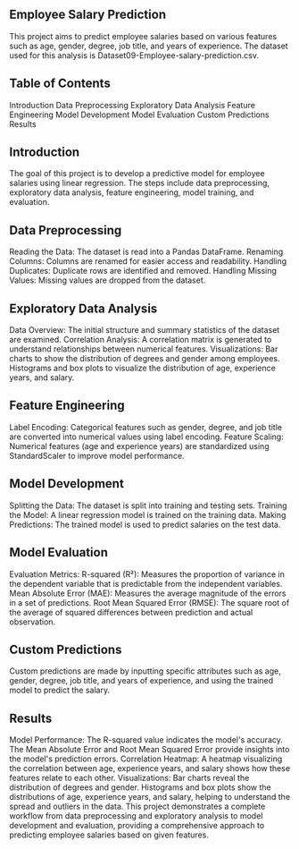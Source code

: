 ## Employee Salary Prediction
This project aims to predict employee salaries based on various features such as age, gender, degree, job title, and years of experience. The dataset used for this analysis is Dataset09-Employee-salary-prediction.csv.

## Table of Contents
Introduction
Data Preprocessing
Exploratory Data Analysis
Feature Engineering
Model Development
Model Evaluation
Custom Predictions
Results
## Introduction
The goal of this project is to develop a predictive model for employee salaries using linear regression. The steps include data preprocessing, exploratory data analysis, feature engineering, model training, and evaluation.

## Data Preprocessing
Reading the Data: The dataset is read into a Pandas DataFrame.
Renaming Columns: Columns are renamed for easier access and readability.
Handling Duplicates: Duplicate rows are identified and removed.
Handling Missing Values: Missing values are dropped from the dataset.

## Exploratory Data Analysis
Data Overview: The initial structure and summary statistics of the dataset are examined.
Correlation Analysis: A correlation matrix is generated to understand relationships between numerical features.
Visualizations:
Bar charts to show the distribution of degrees and gender among employees.
Histograms and box plots to visualize the distribution of age, experience years, and salary.

## Feature Engineering
Label Encoding: Categorical features such as gender, degree, and job title are converted into numerical values using label encoding.
Feature Scaling: Numerical features (age and experience years) are standardized using StandardScaler to improve model performance.
## Model Development
Splitting the Data: The dataset is split into training and testing sets.
Training the Model: A linear regression model is trained on the training data.
Making Predictions: The trained model is used to predict salaries on the test data.

## Model Evaluation
Evaluation Metrics:
R-squared (R²): Measures the proportion of variance in the dependent variable that is predictable from the independent variables.
Mean Absolute Error (MAE): Measures the average magnitude of the errors in a set of predictions.
Root Mean Squared Error (RMSE): The square root of the average of squared differences between prediction and actual observation.

## Custom Predictions
Custom predictions are made by inputting specific attributes such as age, gender, degree, job title, and years of experience, and using the trained model to predict the salary.

## Results
Model Performance:
The R-squared value indicates the model's accuracy.
The Mean Absolute Error and Root Mean Squared Error provide insights into the model's prediction errors.
Correlation Heatmap: A heatmap visualizing the correlation between age, experience years, and salary shows how these features relate to each other.
Visualizations:
Bar charts reveal the distribution of degrees and gender.
Histograms and box plots show the distributions of age, experience years, and salary, helping to understand the spread and outliers in the data.
This project demonstrates a complete workflow from data preprocessing and exploratory analysis to model development and evaluation, providing a comprehensive approach to predicting employee salaries based on given features.
